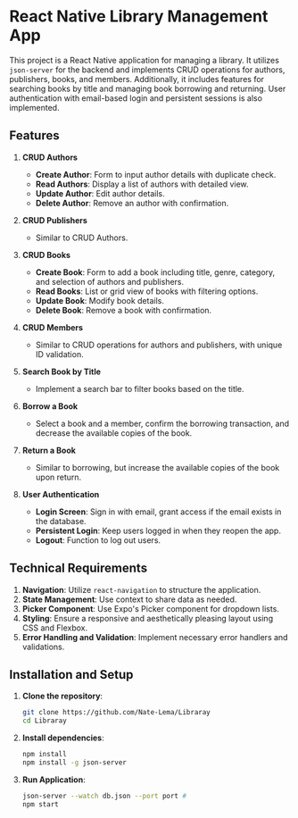 # React Native Library Management App

This project is a React Native application for managing a library. It utilizes `json-server` for the backend and implements CRUD operations for authors, publishers, books, and members. Additionally, it includes features for searching books by title and managing book borrowing and returning. User authentication with email-based login and persistent sessions is also implemented.

## Features

1. **CRUD Authors**
   - **Create Author**: Form to input author details with duplicate check.
   - **Read Authors**: Display a list of authors with detailed view.
   - **Update Author**: Edit author details.
   - **Delete Author**: Remove an author with confirmation.

2. **CRUD Publishers**
   - Similar to CRUD Authors.

3. **CRUD Books**
   - **Create Book**: Form to add a book including title, genre, category, and selection of authors and publishers.
   - **Read Books**: List or grid view of books with filtering options.
   - **Update Book**: Modify book details.
   - **Delete Book**: Remove a book with confirmation.

4. **CRUD Members**
   - Similar to CRUD operations for authors and publishers, with unique ID validation.

5. **Search Book by Title**
   - Implement a search bar to filter books based on the title.

6. **Borrow a Book**
   - Select a book and a member, confirm the borrowing transaction, and decrease the available copies of the book.

7. **Return a Book**
   - Similar to borrowing, but increase the available copies of the book upon return.

8. **User Authentication**
   - **Login Screen**: Sign in with email, grant access if the email exists in the database.
   - **Persistent Login**: Keep users logged in when they reopen the app.
   - **Logout**: Function to log out users.

## Technical Requirements

1. **Navigation**: Utilize `react-navigation` to structure the application.
2. **State Management**: Use context to share data as needed.
3. **Picker Component**: Use Expo's Picker component for dropdown lists.
4. **Styling**: Ensure a responsive and aesthetically pleasing layout using CSS and Flexbox.
5. **Error Handling and Validation**: Implement necessary error handlers and validations.

## Installation and Setup

1. **Clone the repository**:
   ```bash
   git clone https://github.com/Nate-Lema/Libraray
   cd Libraray
2. **Install dependencies**:
    ```bash
   npm install
   npm install -g json-server
3. **Run Application**:
    ```bash
    json-server --watch db.json --port port #
    npm start
   



